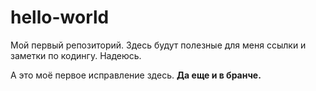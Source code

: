 # hello-world
Мой первый репозиторий. Здесь будут полезные для меня ссылки и заметки по кодингу. Надеюсь.


А это моё первое исправление здесь. **Да еще и в бранче.** 
